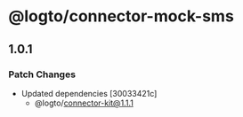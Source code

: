 # @logto/connector-mock-sms

## 1.0.1

### Patch Changes

- Updated dependencies [30033421c]
  - @logto/connector-kit@1.1.1
